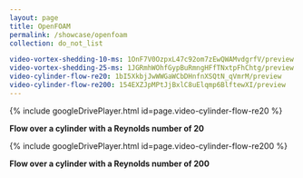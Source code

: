 ```yaml
---
layout: page
title: OpenFOAM
permalink: /showcase/openfoam
collection: do_not_list

video-vortex-shedding-10-ms: 1OnF7V0OzpxL47c92om7zEwQWAMvdgrfV/preview
video-vortex-shedding-25-ms: 1JGRmhWOhfGypBuRmngHFfTNxtpFhChtg/preview
video-cylinder-flow-re20: 1bI5XkbjJwWWGaWCbDHnfnXSQtN_qVmrM/preview
video-cylinder-flow-re200: 154EXZJpMPtJjBxlC8uElqmp6BlftewXI/preview
---
```


{% include googleDrivePlayer.html id=page.video-cylinder-flow-re20 %}

**Flow over a cylinder with a Reynolds number of 20**

{% include googleDrivePlayer.html id=page.video-cylinder-flow-re200 %}

**Flow over a cylinder with a Reynolds number of 200**